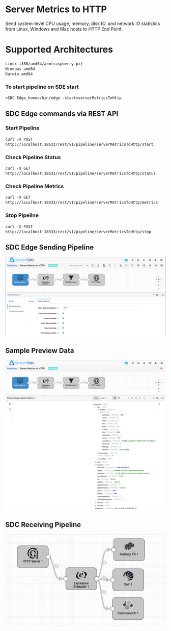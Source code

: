#  Server Metrics to HTTP
Send system-level CPU usage, memory, disk IO, and network IO statistics from Linux, Windows and Mac hosts to HTTP End Point.

# Supported Architectures
    Linux i386/amd64/arm(raspberry pi)
    Windows amd64
    Darwin amd64

### To start pipeline on SDE start

    <SDC Edge_home>/bin/edge -start=serverMetricsToHttp


## SDC Edge commands via REST API

### Start Pipeline
    curl -X POST http://localhost:18633/rest/v1/pipeline/serverMetricsToHttp/start

### Check Pipeline Status
    curl -X GET http://localhost:18633/rest/v1/pipeline/serverMetricsToHttp/status

### Check Pipeline Metrics
    curl -X GET http://localhost:18633/rest/v1/pipeline/serverMetricsToHttp/metrics

### Stop Pipeline
    curl -X POST http://localhost:18633/rest/v1/pipeline/serverMetricsToHttp/stop


## SDC Edge Sending Pipeline

![Image of SDC Edge Sending Pipeline](edge.png)

## Sample Preview Data
![Image of SDC Edge Preview](preview.png)

## SDC Receiving Pipeline

![Image of SDC Receiving Pipeline](sdchttp.png)

